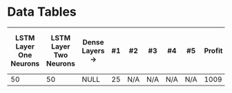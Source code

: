 # Data Tables


| LSTM Layer One Neurons | LSTM Layer Two Neurons | Dense Layers -> | #1 | #2 | #3 | #4 | #5 | Profit | Percentage Increase/Decrease | Money Started With | Time Taken to Train Model | Time Ran for Model | Stock Symbol | Interval | 
| ---------------------- | ---------------------- | --------------- | -- | -- | -- | -- | -- | ------ | ---------------------------- | ------------------ | ------------------------- | ------------------ | ------------ | ------- |
| 50                 | 50                         | NULL              | 25 | N/A | N/A | N/A | N/A | 1009 | 324% | 150 | 15:56 | 1;0:0 | AAPL | :2 |
